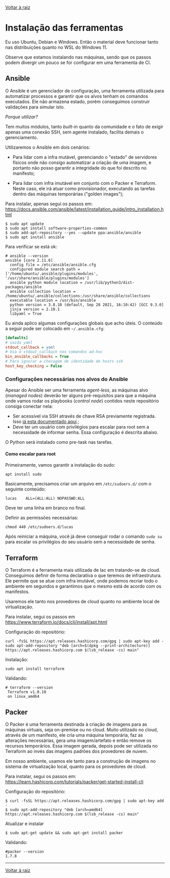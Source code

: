 [Voltar à raiz](../README.md)

# Instalação das ferramentas

Eu uso Ubuntu, Debian e Windows. Então o material deve funcionar tanto nas distribuições quanto no WSL do Windows 11. 

Observe que estamos instalando nas máquinas, sendo que os passos podem divergir um pouco se for configurar em uma ferramenta de CI.

## Ansible

O Ansible é um gerenciador de configuração, uma ferramenta utilizada para automatizar processos e garantir que os alvos tenham os comandos executados. Ele não armazena estado, porém conseguimos construir validações para simular isto.

*Porque utilizar?*

Tem muitos módulos, tanto *built-in* quanto da comunidade e o fato de exigir apenas uma conexão SSH, sem agente instalado, facilita demais o gerenciamento.

Utilizaremos o Ansible em dois cenários:

- Para lidar com a infra mutável, gerenciando o "estado" de servidores físicos onde não consigo automatizar a criação de uma imagem, e portanto não posso garantir a integridade do que foi descrito no manifesto;

- Para lidar com infra imutável em conjunto com o Packer e Terraform. Neste caso, ele irá atuar como provisionador, executando as tarefas dentro das máquinas temporárias ("golden images");

Para instalar, apenas segui os passos em: https://docs.ansible.com/ansible/latest/installation_guide/intro_installation.html

```shell
$ sudo apt update
$ sudo apt install software-properties-common
$ sudo add-apt-repository --yes --update ppa:ansible/ansible
$ sudo apt install ansible
```

Para verificar se está ok: 
```shell
# ansible --version
ansible [core 2.11.6] 
  config file = /etc/ansible/ansible.cfg
  configured module search path = ['/home/ubuntu/.ansible/plugins/modules', '/usr/share/ansible/plugins/modules']
  ansible python module location = /usr/lib/python3/dist-packages/ansible
  ansible collection location = /home/ubuntu/.ansible/collections:/usr/share/ansible/collections
  executable location = /usr/bin/ansible
  python version = 3.8.10 (default, Sep 28 2021, 16:10:42) [GCC 9.3.0]
  jinja version = 2.10.1
  libyaml = True
```

Eu ainda aplico algumas configurações globais que acho úteis. O conteúdo a seguir pode ser colocado em `~/.ansible.cfg`: 

```ini
[defaults]
# saida yaml
stdout_callback = yaml
# Usa o stdout_callback nos comandos ad-hoc
bin_ansible_callbacks = True
# Para ignorar a checagem de identidade de hosts ssh
host_key_checking = False
``` 

### Configurações necessárias nos alvos do Ansible

Apesar do Ansible ser uma ferramenta *agent-less*, as máquinas alvo (*managed nodes*) deverão ter alguns pré-requisitos para que a máquina onde vamos rodar os playbooks (*control node*) contidos neste repositório consiga conectar nela:

- Ser acessível via SSH através de chave RSA previamente registrada. Isso [já esta documentado aqui](./2-ssh.md).;
- Deve ter um usuário com privilégios para escalar para root sem a necessidade de informar senha. Essa configuração é descrita abaixo.

O Python será instalado como pre-task nas tarefas. 
#### Como escalar para root

Primeiramente, vamos garantir a instalação do sudo:

```
apt install sudo
```

Basicamente, precisamos criar um arquivo em `/etc/sudoers.d/` com o seguinte conteúdo:
```text
lucas    ALL=(ALL:ALL) NOPASSWD:ALL    
```
Deve ter uma linha em branco no final.

Definir as permissões necessárias:
```
chmod 440 /etc/sudoers.d/lucas
```
Após reiniciar a máquina, você já deve conseguir rodar o comando `sudo su` para escalar os privilégios do seu usuário sem a necessidade de senha.

## Terraform

O Terraform é a ferramenta mais utilizada de Iac em tratando-se de cloud. Conseguimos definir de forma declarativa o que teremos de infraestrutura. Ele permite que se atue com infra imutável, onde podemos recriar todo o ambiente em segundos e garantimos que o mesmo está de acordo com os manifestos. 

Usaremos ele tanto nos provedores de cloud quanto no ambiente local de virtualização.

Para instalar, segui os passos em https://www.terraform.io/docs/cli/install/apt.html

Configuração do repositório:

```shell
curl -fsSL https://apt.releases.hashicorp.com/gpg | sudo apt-key add -
sudo apt-add-repository "deb [arch=$(dpkg --print-architecture)] https://apt.releases.hashicorp.com $(lsb_release -cs) main"
```

Instalação:

```shell
sudo apt install terraform
```

Validando:

```shell
# terraform --version
 Terraform v1.0.10
 on linux_amd64
```

## Packer

O Packer é uma ferramenta destinada à criação de imagens para as máquinas virtuais, seja on-premise ou no cloud. 
Muito utilizado no cloud, através de um manifesto, ele cria uma máquina temporária, faz as alterações necessárias, gera uma imagem/artefato e então remove os recursos temporários. Essa imagem gerada, depois pode ser utilizada no Terraform ao invés das imagens padrões dos provedores de nuvem. 

Em nosso ambiente, usamos ele tanto para a construção de imagens no sistema de virtualização local, quanto para os provedores de cloud.

Para instalar, segui os passos em: https://learn.hashicorp.com/tutorials/packer/get-started-install-cli

Configuração do repositório: 

```shell
$ curl -fsSL https://apt.releases.hashicorp.com/gpg | sudo apt-key add -
$ sudo apt-add-repository "deb [arch=amd64] https://apt.releases.hashicorp.com $(lsb_release -cs) main"
```

Atualizar e instalar 

```shell
$ sudo apt-get update && sudo apt-get install packer
```

Validando:

```shell
#packer --version
1.7.8
```

---
[Voltar à raiz](../README.md)